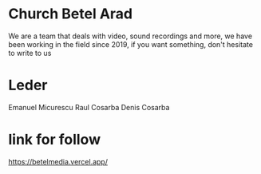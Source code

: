 # Church Betel Arad

We are a team that deals with video, sound recordings and more, we have been working in the field since 2019, if you want something, don't hesitate to write to us


# Leder 

Emanuel Micurescu 
Raul Cosarba 
Denis Cosarba 

# link for follow


https://betelmedia.vercel.app/











